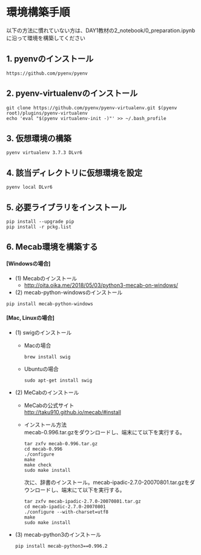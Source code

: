 # 環境構築手順
以下の方法に慣れていない方は、DAY1教材の2_notebook/0_preparation.ipynbに沿って環境を構築してください

## 1. pyenvのインストール
  ```
  https://github.com/pyenv/pyenv
  ```
## 2. pyenv-virtualenvのインストール
  ```
  git clone https://github.com/pyenv/pyenv-virtualenv.git $(pyenv root)/plugins/pyenv-virtualenv
  echo 'eval "$(pyenv virtualenv-init -)"' >> ~/.bash_profile
  ```
## 3. 仮想環境の構築
  ```
  pyenv virtualenv 3.7.3 DLvr6
  ```
## 4. 該当ディレクトリに仮想環境を設定
  ```
  pyenv local DLvr6
  ```
## 5. 必要ライブラリをインストール
  ```
  pip install --upgrade pip
  pip install -r pckg.list
  ```
## 6. Mecab環境を構築する
#### [Windowsの場合]
  * (1) Mecabのインストール    
      * http://oita.oika.me/2018/05/03/python3-mecab-on-windows/
  * (2) mecab-python-windowsのインストール    
  ```
  pip install mecab-python-windows
  ```


#### [Mac, Linuxの場合]
  * (1) swigのインストール
    * Macの場合
      ```
      brew install swig
      ```

    * Ubuntuの場合
      ```
      sudo apt-get install swig
      ```

  * (2) MeCabのインストール
    * MeCabの公式サイト  
    http://taku910.github.io/mecab/#install  
    * インストール方法  
    mecab-0.996.tar.gzをダウンロードし、端末にて以下を実行する。

      ```    
      tar zxfv mecab-0.996.tar.gz
      cd mecab-0.996
      ./configure
      make
      make check
      sudo make install
      ```

      次に、辞書のインストール。mecab-ipadic-2.7.0-20070801.tar.gzをダウンロードし、端末にて以下を実行する。

      ```
      tar zxfv mecab-ipadic-2.7.0-20070801.tar.gz
      cd mecab-ipadic-2.7.0-20070801
      ./configure --with-charset=utf8
      make
      sudo make install
      ```

  * (3) mecab-python3のインストール
      ```
      pip install mecab-python3==0.996.2
      ```
